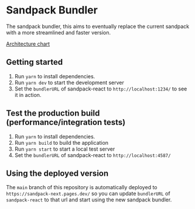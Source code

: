 # Sandpack Bundler

The sandpack bundler, this aims to eventually replace the current sandpack with a more streamlined and faster version.

[Architecture chart](https://excalidraw.csb.dev/OF3psMUWe9WwUWgrevj5Es2JnDE3/1pzFeqkVTX12H8lmGuez)

## Getting started

1. Run `yarn` to install dependencies.
2. Run `yarn dev` to start the development server
3. Set the `bundlerURL` of sandpack-react to `http://localhost:1234/` to see it in action.

## Test the production build (performance/integration tests)

1. Run `yarn` to install dependencies.
2. Run `yarn build` to build the application
3. Run `yarn start` to start a local test server
4. Set the `bundlerURL` of sandpack-react to `http://localhost:4587/`

## Using the deployed version

The `main` branch of this repository is automatically deployed to `https://sandpack-next.pages.dev/` so you can update `bundlerURL` of `sandpack-react` to that url and start using the new sandpack bundler.

